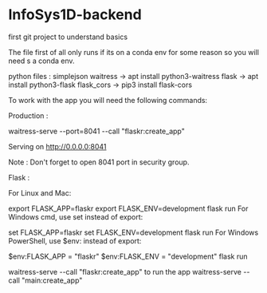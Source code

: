# InfoSys1D-backend
first git project to understand basics

The file first of all only runs if its on a conda env for some reason so you will need s a conda env. 

python files : 
simplejson 
waitress -> apt install python3-waitress
flask -> apt install python3-flask 
flask_cors -> pip3 install flask-cors




To work with the app you will need the following commands:

Production : 

waitress-serve --port=8041 --call "flaskr:create_app"


Serving on http://0.0.0.0:8041

Note : Don't forget to open 8041 port in security group.


Flask : 

For Linux and Mac:

export FLASK_APP=flaskr
export FLASK_ENV=development
flask run
For Windows cmd, use set instead of export:

set FLASK_APP=flaskr
set FLASK_ENV=development
flask run
For Windows PowerShell, use $env: instead of export:

$env:FLASK_APP = "flaskr"
$env:FLASK_ENV = "development"
flask run

waitress-serve --call "flaskr:create_app"    to run the app
waitress-serve --call "main:create_app"
